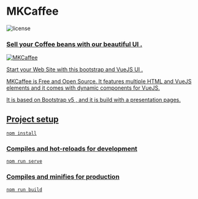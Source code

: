 # MKCaffee
![license](https://img.shields.io/badge/license-MIT-blue.svg) <a href="https://github.com/creativetimofficial/vue-notus/issues?q=is%3Aopen+is%3Aissue" target="_blank">
### Sell your Coffee beans with our beautiful UI .
  
![MKCaffee](https://user-images.githubusercontent.com/70536218/141295198-d041741b-ea47-43c4-9b07-70b309747c92.png)

Start your Web Site with this bootstrap and VueJS UI . 

MKCaffee is Free and Open Source. It features multiple HTML and VueJS elements and it comes with dynamic components for VueJS.

It is based on Bootstrap v5 , and it is build with a presentation pages.

## Project setup
```
npm install
```

### Compiles and hot-reloads for development
```
npm run serve
```

### Compiles and minifies for production
```
npm run build
```


